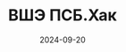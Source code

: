 ---
title: "ВШЭ ПСБ.Хак"
date: 2024-09-20
type: "events"
role: "Ментор, Член жюри"
location: "Москва"
---